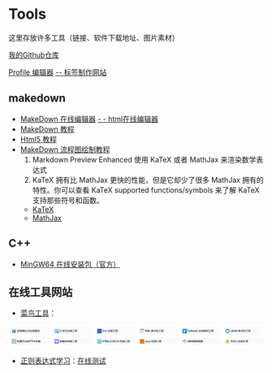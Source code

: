 # Tools
这里存放许多工具（链接、软件下载地址、图片素材）
<p>
<a href="https://github.com/2366983948?tab=repositories" target="_blank">我的Github仓库</a> 
<p>
<a href="https://profilinator.rishav.dev/" target="_blank" title="可视化 profile 生成工具,会自动生成 Markdown 脚本">Profile 编辑器</a> 
<a href="https://shields.io/badges" target="_blank">-- 标签制作网站</a>

## makedown
- <a href="https://tool.lu/markdown/" target="_blank">MakeDown 在线编辑器</a>
[ - - html在线编辑器](https://www.runoob.com/try/try.php?filename=tryhtml_intro)
- <a href="https://www.runoob.com/markdown/md-tutorial.html" target="_blank">MakeDown 教程</a>
- <a href="https://www.runoob.com/html/html-tutorial.html" target="_blank">Html5 教程</a>
- [MakeDown 流程图绘制教程](https://blog.csdn.net/u014696856/article/details/135616695)
    1. Markdown Preview Enhanced 使用 KaTeX 或者 MathJax 来渲染数学表达式
    2. KaTeX 拥有比 MathJax 更快的性能，但是它却少了很多 MathJax 拥有的特性。你可以查看 KaTeX supported functions/symbols 来了解 KaTeX 支持那些符号和函数。
    - [KaTeX](https://github.com/Khan/KaTeX)
    - [MathJax](https://github.com/mathjax/MathJax)

## C++
- [MinGW64 在线安装包（官方）](https://github.com/2366983948/PrivateCode/blob/main/ConfigFile/mingwInstaller.exe)

## 在线工具网站
- [菜鸟工具](https://www.jyshare.com/)：

![](./Study/img/CaiNiaoTools.png)
- [正则表达式学习](https://www.runoob.com/regexp/regexp-tutorial.html)：[在线测试](https://www.jyshare.com/front-end/854/)